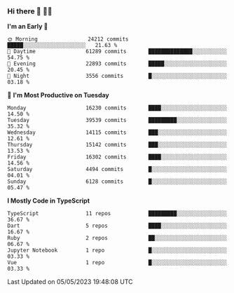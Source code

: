 ### Hi there 👋 🧑‍💻



<!--START_SECTION:waka-->
**I'm an Early 🐤** 

```text
🌞 Morning                24212 commits       █████░░░░░░░░░░░░░░░░░░░░   21.63 % 
🌆 Daytime                61289 commits       ██████████████░░░░░░░░░░░   54.75 % 
🌃 Evening                22893 commits       █████░░░░░░░░░░░░░░░░░░░░   20.45 % 
🌙 Night                  3556 commits        █░░░░░░░░░░░░░░░░░░░░░░░░   03.18 % 
```
📅 **I'm Most Productive on Tuesday** 

```text
Monday                   16230 commits       ████░░░░░░░░░░░░░░░░░░░░░   14.50 % 
Tuesday                  39539 commits       █████████░░░░░░░░░░░░░░░░   35.32 % 
Wednesday                14115 commits       ███░░░░░░░░░░░░░░░░░░░░░░   12.61 % 
Thursday                 15142 commits       ███░░░░░░░░░░░░░░░░░░░░░░   13.53 % 
Friday                   16302 commits       ████░░░░░░░░░░░░░░░░░░░░░   14.56 % 
Saturday                 4494 commits        █░░░░░░░░░░░░░░░░░░░░░░░░   04.01 % 
Sunday                   6128 commits        █░░░░░░░░░░░░░░░░░░░░░░░░   05.47 % 
```


**I Mostly Code in TypeScript** 

```text
TypeScript               11 repos            █████████░░░░░░░░░░░░░░░░   36.67 % 
Dart                     5 repos             ████░░░░░░░░░░░░░░░░░░░░░   16.67 % 
Ruby                     2 repos             ██░░░░░░░░░░░░░░░░░░░░░░░   06.67 % 
Jupyter Notebook         1 repo              █░░░░░░░░░░░░░░░░░░░░░░░░   03.33 % 
Vue                      1 repo              █░░░░░░░░░░░░░░░░░░░░░░░░   03.33 % 
```




 Last Updated on 05/05/2023 19:48:08 UTC
<!--END_SECTION:waka-->


